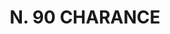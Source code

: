 ---
title: "N. 90 CHARANCE"
plant-name: "N. 90"
plant-number: "090"
plant-img1: "/assets/img/plant090_verso.jpg"
plant-img2: "/assets/img/plant090.jpg"
plant-xml: "/assets/xml/plant090.xml"
plant-title: "N. 90 CHARANCE"
plant-taxon-link: ""
plant-taxon-content: ""
layout: single-xml
---